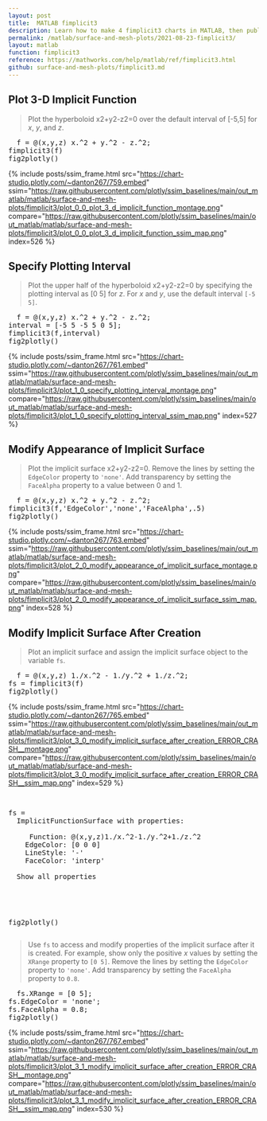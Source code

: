 ```yaml
---
layout: post
title:  MATLAB fimplicit3
description: Learn how to make 4 fimplicit3 charts in MATLAB, then publish them to the Web with Plotly.
permalink: /matlab/surface-and-mesh-plots/2021-08-23-fimplicit3/
layout: matlab
function: fimplicit3
reference: https://mathworks.com/help/matlab/ref/fimplicit3.html
github: surface-and-mesh-plots/fimplicit3.md
---
```


## Plot 3-D Implicit Function

> Plot the hyperboloid  x2+y2-z2=0 over the default interval of [-5,5] for  *x*, *y*, and *z*.

<pre class="mcode">
  f = @(x,y,z) x.^2 + y.^2 - z.^2;
fimplicit3(f)
fig2plotly()
</pre>

{% include posts/ssim_frame.html 
  src="https://chart-studio.plotly.com/~danton267/759.embed" 
  ssim="https://raw.githubusercontent.com/plotly/ssim_baselines/main/out_matlab/matlab/surface-and-mesh-plots/fimplicit3/plot_0_0_plot_3_d_implicit_function_montage.png" 
  compare="https://raw.githubusercontent.com/plotly/ssim_baselines/main/out_matlab/matlab/surface-and-mesh-plots/fimplicit3/plot_0_0_plot_3_d_implicit_function_ssim_map.png" 
  index=526
%}



<!--------------------- EXAMPLE BREAK ------------------------->

## Specify Plotting Interval

> Plot the upper half of the hyperboloid  x2+y2-z2=0 by specifying the plotting interval as [0 5] for *z*. For  *x* and  *y*, use the default interval `[-5 5]`.

<pre class="mcode">
  f = @(x,y,z) x.^2 + y.^2 - z.^2;
interval = [-5 5 -5 5 0 5];
fimplicit3(f,interval)
fig2plotly()
</pre>

{% include posts/ssim_frame.html 
  src="https://chart-studio.plotly.com/~danton267/761.embed" 
  ssim="https://raw.githubusercontent.com/plotly/ssim_baselines/main/out_matlab/matlab/surface-and-mesh-plots/fimplicit3/plot_1_0_specify_plotting_interval_montage.png" 
  compare="https://raw.githubusercontent.com/plotly/ssim_baselines/main/out_matlab/matlab/surface-and-mesh-plots/fimplicit3/plot_1_0_specify_plotting_interval_ssim_map.png" 
  index=527
%}



<!--------------------- EXAMPLE BREAK ------------------------->

## Modify Appearance of Implicit Surface

> Plot the implicit surface  x2+y2-z2=0. Remove the lines by setting the `EdgeColor` property to `'none'`. Add transparency by setting the `FaceAlpha` property to a value between 0 and 1.

<pre class="mcode">
  f = @(x,y,z) x.^2 + y.^2 - z.^2;
fimplicit3(f,'EdgeColor','none','FaceAlpha',.5)
fig2plotly()
</pre>

{% include posts/ssim_frame.html 
  src="https://chart-studio.plotly.com/~danton267/763.embed" 
  ssim="https://raw.githubusercontent.com/plotly/ssim_baselines/main/out_matlab/matlab/surface-and-mesh-plots/fimplicit3/plot_2_0_modify_appearance_of_implicit_surface_montage.png" 
  compare="https://raw.githubusercontent.com/plotly/ssim_baselines/main/out_matlab/matlab/surface-and-mesh-plots/fimplicit3/plot_2_0_modify_appearance_of_implicit_surface_ssim_map.png" 
  index=528
%}



<!--------------------- EXAMPLE BREAK ------------------------->

## Modify Implicit Surface After Creation

> Plot an implicit surface and assign the implicit surface object to the variable `fs`. 

<pre class="mcode">
  f = @(x,y,z) 1./x.^2 - 1./y.^2 + 1./z.^2;
fs = fimplicit3(f)
fig2plotly()
</pre>

{% include posts/ssim_frame.html 
  src="https://chart-studio.plotly.com/~danton267/765.embed" 
  ssim="https://raw.githubusercontent.com/plotly/ssim_baselines/main/out_matlab/matlab/surface-and-mesh-plots/fimplicit3/plot_3_0_modify_implicit_surface_after_creation_ERROR_CRASH__montage.png" 
  compare="https://raw.githubusercontent.com/plotly/ssim_baselines/main/out_matlab/matlab/surface-and-mesh-plots/fimplicit3/plot_3_0_modify_implicit_surface_after_creation_ERROR_CRASH__ssim_map.png" 
  index=529
%}

<pre class="mcode">
  <div class="codeoutput"><pre>fs = 
  ImplicitFunctionSurface with properties:

     Function: @(x,y,z)1./x.^2-1./y.^2+1./z.^2
    EdgeColor: [0 0 0]
    LineStyle: '-'
    FaceColor: 'interp'

  Show all properties

</pre></div>
fig2plotly()
</pre>

> Use `fs` to access and modify properties of the implicit surface after it is created. For example, show only the positive *x* values by setting the `XRange` property to `[0 5]`. Remove the lines by setting the `EdgeColor` property to `'none'`. Add transparency by setting the `FaceAlpha` property to `0.8`.

<pre class="mcode">
  fs.XRange = [0 5];
fs.EdgeColor = 'none';
fs.FaceAlpha = 0.8;
fig2plotly()
</pre>

{% include posts/ssim_frame.html 
  src="https://chart-studio.plotly.com/~danton267/767.embed" 
  ssim="https://raw.githubusercontent.com/plotly/ssim_baselines/main/out_matlab/matlab/surface-and-mesh-plots/fimplicit3/plot_3_1_modify_implicit_surface_after_creation_ERROR_CRASH__montage.png" 
  compare="https://raw.githubusercontent.com/plotly/ssim_baselines/main/out_matlab/matlab/surface-and-mesh-plots/fimplicit3/plot_3_1_modify_implicit_surface_after_creation_ERROR_CRASH__ssim_map.png" 
  index=530
%}



<!--------------------- EXAMPLE BREAK ------------------------->

